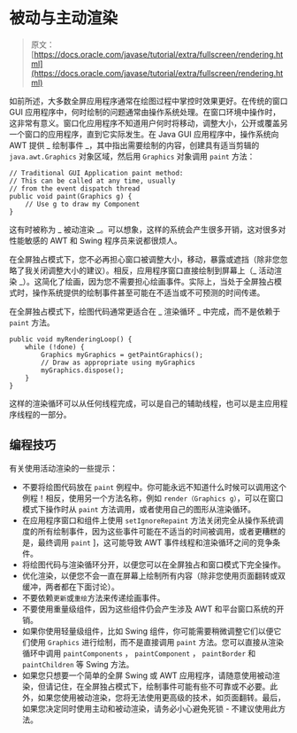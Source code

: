# 被动与主动渲染

> 原文： [https://docs.oracle.com/javase/tutorial/extra/fullscreen/rendering.html](https://docs.oracle.com/javase/tutorial/extra/fullscreen/rendering.html)

如前所述，大多数全屏应用程序通常在绘图过程中掌控时效果更好。在传统的窗口 GUI 应用程序中，何时绘制的问题通常由操作系统处理。在窗口环境中操作时，这非常有意义。窗口化应用程序不知道用户何时将移动，调整大小，公开或覆盖另一个窗口的应用程序，直到它实际发生。在 Java GUI 应用程序中，操作系统向 AWT 提供 _ 绘制事件 _，其中指出需要绘制的内容，创建具有适当剪辑的 `java.awt.Graphics` 对象区域，然后用 `Graphics` 对象调用 `paint` 方法：

```
// Traditional GUI Application paint method:
// This can be called at any time, usually 
// from the event dispatch thread
public void paint(Graphics g) {
    // Use g to draw my Component
}

```

这有时被称为 _ 被动渲染 _。可以想象，这样的系统会产生很多开销，这对很多对性能敏感的 AWT 和 Swing 程序员来说都很烦人。

在全屏独占模式下，您不必再担心窗口被调整大小，移动，暴露或遮挡（除非您忽略了我关闭调整大小的建议）。相反，应用程序窗口直接绘制到屏幕上（_ 活动渲染 _）。这简化了绘画，因为您不需要担心绘画事件。实际上，当处于全屏独占模式时，操作系统提供的绘制事件甚至可能在不适当或不可预测的时间传递。

在全屏独占模式下，绘图代码通常更适合在 _ 渲染循环 _ 中完成，而不是依赖于 `paint` 方法。

```
public void myRenderingLoop() {
    while (!done) {
        Graphics myGraphics = getPaintGraphics();
        // Draw as appropriate using myGraphics
        myGraphics.dispose();
    }
}

```

这样的渲染循环可以从任何线程完成，可以是自己的辅助线程，也可以是主应用程序线程的一部分。

## 编程技巧

有关使用活动渲染的一些提示：

*   不要将绘图代码放在 `paint` 例程中。你可能永远不知道什么时候可以调用这个例程！相反，使用另一个方法名称，例如 `render（Graphics g）`，可以在窗口模式下操作时从 `paint` 方法调用，或者使用自己的图形从渲染循环。
*   在应用程序窗口和组件上使用 `setIgnoreRepaint` 方法关闭完全从操作系统调度的所有绘制事件，因为这些事件可能在不适当的时间被调用，或者更糟糕的是，最终调用 `paint` ]，这可能导致 AWT 事件线程和渲染循环之间的竞争条件。
*   将绘图代码与渲染循环分开，以便您可以在全屏独占和窗口模式下完全操作。
*   优化渲染，以便您不会一直在屏幕上绘制所有内容（除非您使用页面翻转或双缓冲，两者都在下面讨论）。
*   不要依赖`更新`或`重绘`方法来传递绘画事件。
*   不要使用重量级组件，因为这些组件仍会产生涉及 AWT 和平台窗口系统的开销。
*   如果你使用轻量级组件，比如 Swing 组件，你可能需要稍微调整它们以便它们使用 `Graphics` 进行绘制，而不是直接调用 `paint` 方法。您可以直接从渲染循环中调用 `paintComponents` ， `paintComponent` ， `paintBorder` 和 `paintChildren` 等 Swing 方法。
*   如果您只想要一个简单的全屏 Swing 或 AWT 应用程序，请随意使用被动渲染，但请记住，在全屏独占模式下，绘制事件可能有些不可靠或不必要。此外，如果您使用被动渲染，您将无法使用更高级的技术，如页面翻转。最后，如果您决定同时使用主动和被动渲染，请务必小心避免死锁 - 不建议使用此方法。